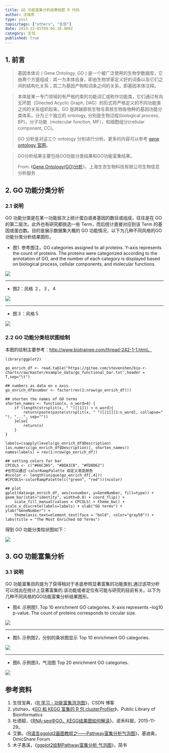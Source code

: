 ```yaml
---
title: GO 功能富集分析结果绘图 R 代码
author: 沈维燕
type: post
topic/tags: ["others", "生信"]
date: 2019-12-05T09:04:38.000Z
category: 生信
published: true
---
```





## 1. 前言

> 基因本体论 ( Gene Ontology, GO ) 是一个被广泛使用的生物学数据库，它由两个方面组成：其一为本体自身，即由生物学家定义好的词条以及它们之间的结构化关系；其二为基因产物和词条之间的关系，即基因本体注释。
> 

> 本体是某一专门领域的有严格约束的功能词汇或称作功能类，它们通过有向无环图（Directed Acyclic Graph, DAG）的形式将严格定义的不同功能类之间的关系组织起来。GO 是跨越原核生物与真核生物各物种的基因功能分类体系，分为三个独立的 ontology, 分别是生物过程(biological process, BP)，分子功能（molecular function, MF），和细胞组分(cellular component, CC)。
> 
> GO 分析是对这三个 ontology 分别进行分析。更多的内容可以参考 [gene ontology 官网](http://www.geneontology.org)。


> GO分析结果主要包括GO功能分类结果和GO功能富集结果。
> 
> From: 《[Gene Ontology(GO)分析](http://www.biorefer.com/biorefer/html/fenxifuwu/shengwuxinxifenxifuwu/2010/0806/42.html)》，上海生咨生物科技有限公司生物信息分析服务




## 2. GO 功能分类分析


### 2.1 说明

GO 功能分类是在某一功能层次上统计蛋白或者基因的数目或组成，往往是在 GO 的第二层次。此外也有研究都挑选一些 Term，而后统计直接对应到该 Term 的基因或蛋白数。目的是展示数据集大概的 GO 功能情况，以下为几种不同风格的GO功能分类分析结果图形。

- 图1. 参考图注，GO categories assigned to all proteins. Y-axis represents the count of proteins. The proteins were categorized according to the annotation of GO, and the number of each category is displayed based on biological process, cellular components, and molecular functions.


![](https://note.bioitee.com/yuque/0/2019/png/126032/1575536732848-0f085442-1ce8-41e8-b91e-3f68df583bfa.png#align=left&display=inline&height=283&originHeight=283&originWidth=600&size=0&status=done&style=none&width=600)

---

- 图2：风格 ２，３，４


![](https://note.bioitee.com/yuque/0/2019/jpeg/126032/1575536732782-4c94d93c-d811-4d6b-90ea-1b63fa739815.jpeg#align=left&display=inline&height=775&originHeight=775&originWidth=600&size=0&status=done&style=none&width=600)

---

- 图３：风格５


![](https://note.bioitee.com/yuque/0/2019/png/126032/1575536732827-b6378816-6fd1-4188-a156-87aadf64ed4f.png#align=left&display=inline&height=400&originHeight=400&originWidth=600&size=0&status=done&style=none&width=600)



### 2.2 GO 功能分类柱状图绘制

本图的绘制主要参考：http://www.biotrainee.com/thread-242-1-1.html。

```
library(ggplot2)

go_enrich_df <- read.table("https://gitee.com/stevenshen/bio-r-charts/raw/master/example_data/go_functional_bar.txt",header = T,sep="\t")

## numbers as data on x axis
go_enrich_df$number <- factor(rev(1:nrow(go_enrich_df)))

## shorten the names of GO terms
shorten_names <- function(x, n_word=4) {
    if (length(strsplit(x, " ")[[1]]) > n_word){
        return(paste(paste(strsplit(x, " ")[[1]][1:n_word], collapse=" "), "...", sep=""))
    }else{
        return(x)
    }
}

labels=(sapply(levels(go_enrich_df$Description)[as.numeric(go_enrich_df$Description)], shorten_names))
names(labels) = rev(1:nrow(go_enrich_df))

## setting colors for bar
CPCOLS <- c("#66C3A5", "#8DA1CB", "#FD8D62")
#也可以通过 colorRampPalette 自定义渐变颜色
#ncolor <- length(unique(go_enrich_df[,4]))
#CPCOLS<-colorRampPalette(c("green", "red"))(ncolor)

## plot
gplot(data=go_enrich_df, aes(x=number, y=GeneNumber, fill=type)) + geom_bar(stat="identity", width=0.8) + coord_flip() + 
    scale_fill_manual(values = CPCOLS) + theme_bw() + scale_x_discrete(labels=labels) + xlab("GO terms") + ylab("GeneNumber") +
    theme(axis.text=element_text(face = "bold", color="gray50")) + labs(title = "The Most Enriched GO Terms")
```

得到 GO 功能分类柱状图如下：

![](https://note.bioitee.com/yuque/0/2019/png/126032/1575536732807-8b217394-e616-4d88-a6b9-140e0f0f5c1e.png#align=left&display=inline&height=840&originHeight=840&originWidth=840&size=0&status=done&style=none&width=840)



## 3. GO 功能富集分析


### 3.1 说明

GO 功能富集目的是为了获得相对于本底参照显著富集的功能类别,通过该项分析可以找出在统计上显著富集的.该功能或者定位有可能与研究的目前有关。以下为几种不同风格的GO功能富集分析结果图形。

- 图4. 示例图1. Top 10 enrichment GO categories. X-axis represents –log10 p-value. The count of proteins corresponds to circular size.


![](https://note.bioitee.com/yuque/0/2019/png/126032/1575536732852-a2d667c6-ac61-450d-9c8e-50f4c6a9366c.png#align=left&display=inline&height=869&originHeight=869&originWidth=599&size=0&status=done&style=none&width=599)

---

- 图5. 示例图2，分别的条状图显示 Top 10 enrichment GO categories.


![](https://note.bioitee.com/yuque/0/2019/png/126032/1575536732805-4cc919d1-e7c0-4553-a525-9848bc4b2ba0.png#align=left&display=inline&height=350&originHeight=350&originWidth=600&size=0&status=done&style=none&width=600)

---

- 图6. 示例图3，气泡图 Top 20 enrichment GO categories.


![](https://note.bioitee.com/yuque/0/2019/png/126032/1575536732810-8b68f8e4-5a6d-4a50-badc-9171cd5f1627.png#align=left&display=inline&height=528&originHeight=528&originWidth=600&size=0&status=done&style=none&width=600)



## 参考资料

1. 生信宝典，《[R 学习 - 功能富集泡泡图](https://blog.csdn.net/qazplm12_3/article/details/76474671)》，CSDN 博客
1. ybzhao，《[GO 和 KEGG 富集的 R 包 clusterProfiler](https://www.plob.org/article/9700.html)》，Public Library of Bioinformatics
1. 杜德超，《[RNA-seq中GO、KEGG结果图如何解读](https://mp.weixin.qq.com/s?__biz=MzA5NzE1MTYwMw%3D%3D&idx=1&mid=400906256&scene=21&sn=71d2f3b01e23c614eed34a61a150e355)》，诺禾科服，2015-11-29。
1. 艾鹏，《[R语言ggplot2画图教程之——Pathway富集分析气泡图](http://www.omicshare.com/forum/thread-146-1-1.html)》，基迪奥，OmicShare Forum
1. 木子愚溪，《[ggplot2绘制Pathway富集分析 气泡图](https://www.jianshu.com/p/6614cb469b2a)》，简书

